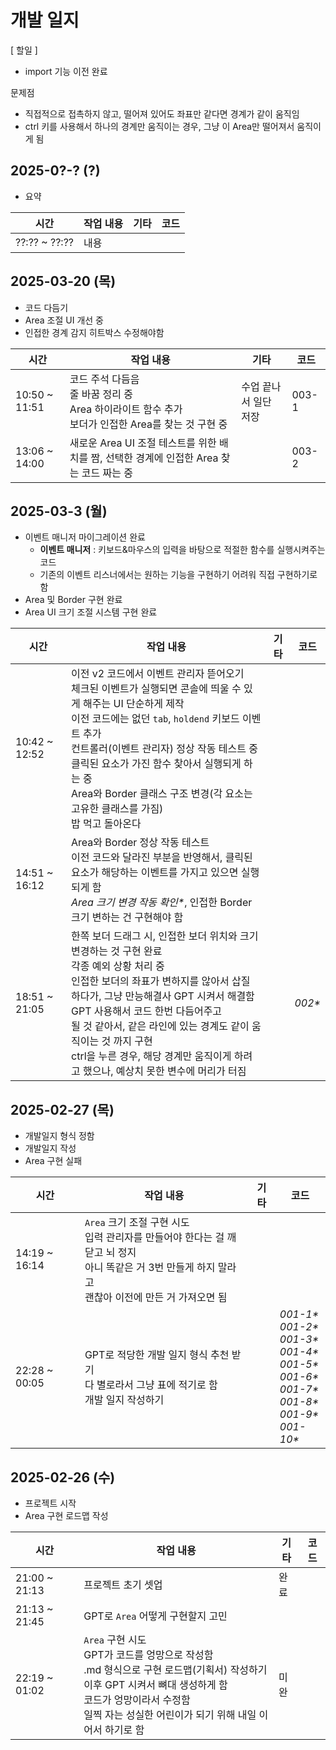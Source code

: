 # 개발 일지

[ 할일 ]
- import 기능 이전 완료

문제점
- 직접적으로 접촉하지 않고, 떨어져 있어도 좌표만 같다면 경계가 같이 움직임
- ctrl 키를 사용해서 하나의 경계만 움직이는 경우, 그냥 이 Area만 떨어져서 움직이게 됨


## 2025-0?-? (?)
- 요약

| 시간 | 작업 내용 | 기타 | 코드 |
|------|----------|------|-----|
| ??:?? ~ ??:?? | 내용 |  |  |

## 2025-03-20 (목)
- 코드 다듬기
- Area 조절 UI 개선 중
- 인접한 경계 감지 히트박스 수정해야함

| 시간 | 작업 내용 | 기타 | 코드 |
|------|----------|------|-----|
| 10:50 ~ 11:51 | 코드 주석 다듬음<br>줄 바꿈 정리 중<br>Area 하이라이트 함수 추가<br>보더가 인접한 Area를 찾는 것 구현 중 | 수업 끝나서 일단 저장 | 003-1 |
| 13:06 ~ 14:00 | 새로운 Area UI 조절 테스트를 위한 배치를 짬, 선택한 경계에 인접한 Area 찾는 코드 짜는 중 |  | 003-2 |

## 2025-03-3 (월)
- 이벤트 매니저 마이그레이션 완료
    - **이벤트 매니저** : 키보드&마우스의 입력을 바탕으로 적절한 함수를 실행시켜주는 코드
    - 기존의 이벤트 리스너에서는 원하는 기능을 구현하기 어려워 직접 구현하기로 함
- Area 및 Border 구현 완료
- Area UI 크기 조절 시스템 구현 완료

| 시간 | 작업 내용 | 기타 | 코드 |
|------|----------|------|-----|
| 10:42 ~ 12:52 | 이전 v2 코드에서 이벤트 관리자 뜯어오기<br>체크된 이벤트가 실행되면 콘솔에 띄울 수 있게 해주는 UI 단순하게 제작<br>이전 코드에는 없던 `tab`, `holdend` 키보드 이벤트 추가<br>컨트롤러(이벤트 관리자) 정상 작동 테스트 중<br>클릭된 요소가 가진 함수 찾아서 실행되게 하는 중<br>Area와 Border 클래스 구조 변경(각 요소는 고유한 클래스를 가짐)<br>밥 먹고 돌아온다 |  |  |
| 14:51 ~ 16:12 | Area와 Border 정상 작동 테스트<br>이전 코드와 달라진 부분을 반영해서, 클릭된 요소가 해당하는 이벤트를 가지고 있으면 실행되게 함<br><span title="dev/'2025-03-03 - 003 - Area 크기 조정'">*Area 크기 변경 작동 확인\**</span>, 인접한 Border 크기 변하는 건 구현해야 함 |  |  |
| 18:51 ~ 21:05 | 한쪽 보더 드래그 시, 인접한 보더 위치와 크기 변경하는 것 구현 완료<br>각종 예외 상황 처리 중<br>인접한 보더의 좌표가 변하지를 않아서 삽질 하다가, 그냥 만능해결사 GPT 시켜서 해결함<br>GPT 사용해서 코드 한번 다듬어주고<br>될 것 같아서, 같은 라인에 있는 경계도 같이 움직이는 것 까지 구현<br>ctrl을 누른 경우, 해당 경계만 움직이게 하려고 했으나, 예상치 못한 변수에 머리가 터짐 |  | <span title="일단 한번 올려두자">*002\**</span> |

## 2025-02-27 (목)
- 개발일지 형식 정함
- 개발일지 작성
- Area 구현 실패

| 시간 | 작업 내용 | 기타 | 코드 |
|------|----------|------|-----|
| 14:19 ~ 16:14 | `Area` 크기 조절 구현 시도<br>입력 관리자를 만들어야 한다는 걸 깨닫고 뇌 정지<br>아니 똑같은 거 3번 만들게 하지 말라고<br>괜찮아 이전에 만든 거 가져오면 됨 |  |  |
| 22:28 ~ 00:05 | GPT로 적당한 개발 일지 형식 추천 받기<br>다 별로라서 그냥 표에 적기로 함<br>개발 일지 작성하기 |  | <span title="표 형식 잘 들어갔나 테스트">*001-1\**</span><br><span title="제목 ##로 적는 게 더 좋은가 테스트">*001-2\**</span><br><span title="한 번 더 테스트">*001-3\**</span><br><span title="지금 뜨는 이 툴팁 잘 뜨나 테스트">*001-4\**</span><br><span title="툴팁인지 알기 쉽게 CSS 좀 변경함">*001-5\**</span><br><span title="깃허브 readme에 CSS 적용이 안돼서 이탤릭체 대신 사용함">*001-6\**</span><br><span title="<u> 작동하나 테스트">*001-7\**</span><br><span title="그냥 던지고 편집기에서 가독성 살리는 시도 중">*001-8\**</span><br><span title="가독성 살리기 계속 시도 중">*001-9\**</span><br><span title="에디터 내에서의 가독성 포기, 일단 잠시 숨 돌리자">*001-10\**</span> |

## 2025-02-26 (수)
- 프로젝트 시작
- Area 구현 로드맵 작성

| 시간 | 작업 내용 | 기타 | 코드 |
|------|----------|------|-----|
| 21:00 ~ 21:13 | 프로젝트 초기 셋업 | 완료 |  |
| 21:13 ~ 21:45 | GPT로 `Area` 어떻게 구현할지 고민  |  |  |
| 22:19 ~ 01:02 | `Area` 구현 시도<br>GPT가 코드를 엉망으로 작성함<br>.md 형식으로 구현 로드맵(기획서) 작성하기<br>이후 GPT 시켜서 뼈대 생성하게 함<br>코드가 엉망이라서 수정함<br>일찍 자는 성실한 어린이가 되기 위해 내일 이어서 하기로 함 | 미완 |  |



